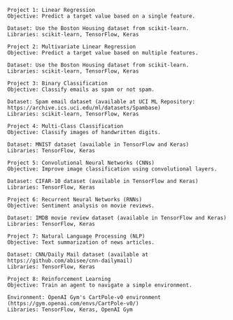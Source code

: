     Project 1: Linear Regression
    Objective: Predict a target value based on a single feature.

    Dataset: Use the Boston Housing dataset from scikit-learn.
    Libraries: scikit-learn, TensorFlow, Keras

    Project 2: Multivariate Linear Regression
    Objective: Predict a target value based on multiple features.

    Dataset: Use the Boston Housing dataset from scikit-learn.
    Libraries: scikit-learn, TensorFlow, Keras

    Project 3: Binary Classification
    Objective: Classify emails as spam or not spam.

    Dataset: Spam email dataset (available at UCI ML Repository: https://archive.ics.uci.edu/ml/datasets/Spambase)
    Libraries: scikit-learn, TensorFlow, Keras

    Project 4: Multi-Class Classification
    Objective: Classify images of handwritten digits.

    Dataset: MNIST dataset (available in TensorFlow and Keras)
    Libraries: TensorFlow, Keras

    Project 5: Convolutional Neural Networks (CNNs)
    Objective: Improve image classification using convolutional layers.

    Dataset: CIFAR-10 dataset (available in TensorFlow and Keras)
    Libraries: TensorFlow, Keras

    Project 6: Recurrent Neural Networks (RNNs)
    Objective: Sentiment analysis on movie reviews.

    Dataset: IMDB movie review dataset (available in TensorFlow and Keras)
    Libraries: TensorFlow, Keras

    Project 7: Natural Language Processing (NLP)
    Objective: Text summarization of news articles.

    Dataset: CNN/Daily Mail dataset (available at https://github.com/abisee/cnn-dailymail)
    Libraries: TensorFlow, Keras

    Project 8: Reinforcement Learning
    Objective: Train an agent to navigate a simple environment.

    Environment: OpenAI Gym's CartPole-v0 environment (https://gym.openai.com/envs/CartPole-v0/)
    Libraries: TensorFlow, Keras, OpenAI Gym